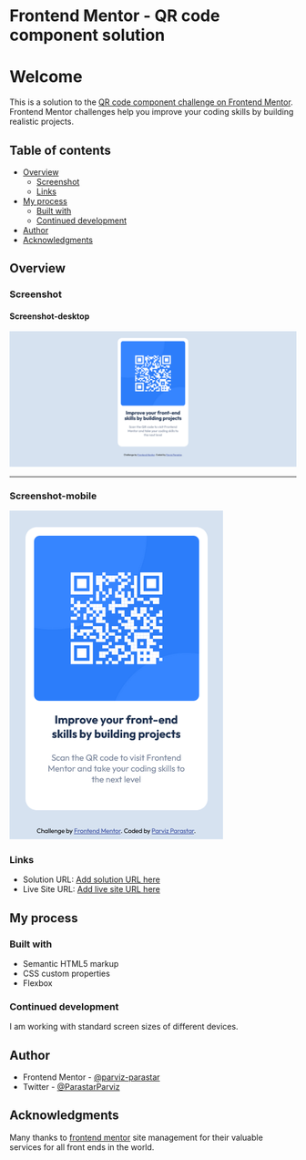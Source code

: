 # Frontend Mentor - QR code component solution
# Welcome
This is a solution to the [QR code component challenge on Frontend Mentor](https://www.frontendmentor.io/challenges/qr-code-component-iux_sIO_H). Frontend Mentor challenges help you improve your coding skills by building realistic projects. 

## Table of contents

- [Overview](#overview)
  - [Screenshot](#screenshot)
  - [Links](#links)
- [My process](#my-process)
  - [Built with](#built-with)
  - [Continued development](#continued-development)
- [Author](#author)
- [Acknowledgments](#acknowledgments)



## Overview

### Screenshot
#### Screenshot-desktop
![Screenshot-desktop](https://github.com/Parviz-Parastar/QR-code-component-solution/blob/main/Screenshot/Screenshot-desktop.png?raw=true)
***
### Screenshot-mobile
  ![Screenshot-mobile](https://github.com/Parviz-Parastar/QR-code-component-solution/blob/main/Screenshot/Screenshot-mobile.png?raw=true)



### Links

- Solution URL: [Add solution URL here](https://github.com/Parviz-Parastar/QR-code-component-solution)
- Live Site URL: [Add live site URL here](https://parviz-parastar.github.io/QR-code-component-solution/)

## My process

### Built with

- Semantic HTML5 markup
- CSS custom properties
- Flexbox


### Continued development

I am working with standard screen sizes of different devices.


## Author
- Frontend Mentor - [@parviz-parastar](https://www.frontendmentor.io/profile/Parviz-Parastar)
- Twitter - [@ParastarParviz](https://www.twitter.com/ParastarParviz)

## Acknowledgments
Many thanks to [frontend mentor](https://www.frontendmentor.io) site management for their valuable services for all front ends in the world.
